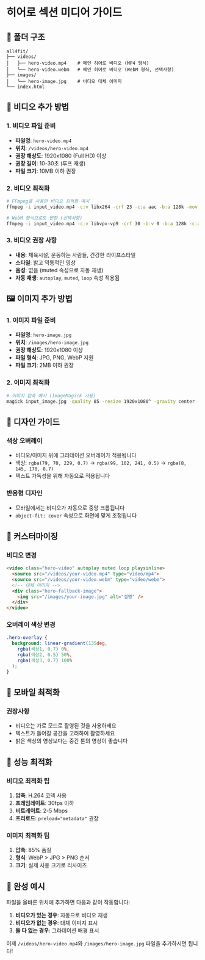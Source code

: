 # 히어로 섹션 미디어 가이드

## 📁 폴더 구조
```
all4fit/
├── videos/
│   ├── hero-video.mp4    # 메인 히어로 비디오 (MP4 형식)
│   └── hero-video.webm   # 메인 히어로 비디오 (WebM 형식, 선택사항)
├── images/
│   └── hero-image.jpg    # 비디오 대체 이미지
└── index.html
```

## 🎥 비디오 추가 방법

### 1. 비디오 파일 준비
- **파일명**: `hero-video.mp4`
- **위치**: `/videos/hero-video.mp4`
- **권장 해상도**: 1920x1080 (Full HD) 이상
- **권장 길이**: 10-30초 (루프 재생)
- **파일 크기**: 10MB 이하 권장

### 2. 비디오 최적화
```bash
# FFmpeg를 사용한 비디오 최적화 예시
ffmpeg -i input_video.mp4 -c:v libx264 -crf 23 -c:a aac -b:a 128k -movflags +faststart hero-video.mp4

# WebM 형식으로도 변환 (선택사항)
ffmpeg -i input_video.mp4 -c:v libvpx-vp9 -crf 30 -b:v 0 -b:a 128k -c:a libopus hero-video.webm
```

### 3. 비디오 권장 사항
- **내용**: 체육시설, 운동하는 사람들, 건강한 라이프스타일
- **스타일**: 밝고 역동적인 영상
- **음성**: 없음 (muted 속성으로 자동 재생)
- **자동 재생**: `autoplay`, `muted`, `loop` 속성 적용됨

## 🖼️ 이미지 추가 방법

### 1. 이미지 파일 준비
- **파일명**: `hero-image.jpg`
- **위치**: `/images/hero-image.jpg`
- **권장 해상도**: 1920x1080 이상
- **파일 형식**: JPG, PNG, WebP 지원
- **파일 크기**: 2MB 이하 권장

### 2. 이미지 최적화
```bash
# 이미지 압축 예시 (ImageMagick 사용)
magick input_image.jpg -quality 85 -resize 1920x1080^ -gravity center -crop 1920x1080+0+0 hero-image.jpg
```

## 🎨 디자인 가이드

### 색상 오버레이
- 비디오/이미지 위에 그라데이션 오버레이가 적용됩니다
- 색상: `rgba(79, 70, 229, 0.7)` → `rgba(99, 102, 241, 0.5)` → `rgba(8, 145, 178, 0.7)`
- 텍스트 가독성을 위해 자동으로 적용됩니다

### 반응형 디자인
- 모바일에서는 비디오가 자동으로 중앙 크롭됩니다
- `object-fit: cover` 속성으로 화면에 맞게 조정됩니다

## 🔧 커스터마이징

### 비디오 변경
```html
<video class="hero-video" autoplay muted loop playsinline>
  <source src="/videos/your-video.mp4" type="video/mp4">
  <source src="/videos/your-video.webm" type="video/webm">
  <!-- 대체 이미지 -->
  <div class="hero-fallback-image">
    <img src="/images/your-image.jpg" alt="설명" />
  </div>
</video>
```

### 오버레이 색상 변경
```css
.hero-overlay {
  background: linear-gradient(135deg, 
    rgba(색상1, 0.7) 0%, 
    rgba(색상2, 0.5) 50%, 
    rgba(색상3, 0.7) 100%
  );
}
```

## 📱 모바일 최적화

### 권장사항
- 비디오는 가로 모드로 촬영된 것을 사용하세요
- 텍스트가 들어갈 공간을 고려하여 촬영하세요
- 밝은 색상의 영상보다는 중간 톤의 영상이 좋습니다

## 🚀 성능 최적화

### 비디오 최적화 팁
1. **압축**: H.264 코덱 사용
2. **프레임레이트**: 30fps 이하
3. **비트레이트**: 2-5 Mbps
4. **프리로드**: `preload="metadata"` 권장

### 이미지 최적화 팁
1. **압축**: 85% 품질
2. **형식**: WebP > JPG > PNG 순서
3. **크기**: 실제 사용 크기로 리사이즈

## 🎯 완성 예시

파일을 올바른 위치에 추가하면 다음과 같이 작동합니다:

1. **비디오가 있는 경우**: 자동으로 비디오 재생
2. **비디오가 없는 경우**: 대체 이미지 표시
3. **둘 다 없는 경우**: 그라데이션 배경 표시

이제 `/videos/hero-video.mp4`와 `/images/hero-image.jpg` 파일을 추가하시면 됩니다!
